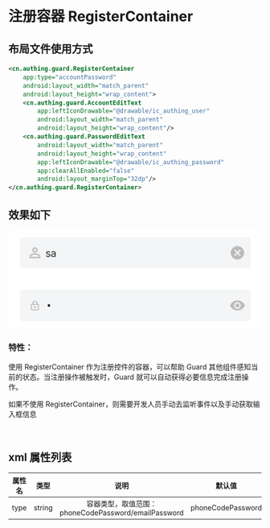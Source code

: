 # 注册容器 RegisterContainer

## 布局文件使用方式

```xml
<cn.authing.guard.RegisterContainer
    app:type="accountPassword"
    android:layout_width="match_parent"
    android:layout_height="wrap_content">
    <cn.authing.guard.AccountEditText
        app:leftIconDrawable="@drawable/ic_authing_user"
        android:layout_width="match_parent"
        android:layout_height="wrap_content"/>
    <cn.authing.guard.PasswordEditText
        android:layout_width="match_parent"
        android:layout_height="wrap_content"
        app:leftIconDrawable="@drawable/ic_authing_password"
        app:clearAllEnabled="false"
        android:layout_marginTop="32dp"/>
</cn.authing.guard.RegisterContainer>
```

## 效果如下

![](./images/login_container.png)

### 特性：

使用 RegisterContainer 作为注册控件的容器，可以帮助 Guard 其他组件感知当前的状态。当注册操作被触发时，Guard 就可以自动获得必要信息完成注册操作。

如果不使用 RegisterContainer，则需要开发人员手动去监听事件以及手动获取输入框信息

<br>

## xml 属性列表

| 属性名                     | 类型 | 说明 | 默认值 |
| ----------------------- |:--------:| :------:| :-----: |
|  type     |    string    |  容器类型，取值范围：phoneCodePassword/emailPassword   |    phoneCodePassword   |

